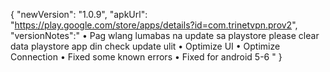 {
"newVersion": "1.0.9",
"apkUrl": "https://play.google.com/store/apps/details?id=com.trinetvpn.prov2",
"versionNotes":"
• Pag wlang lumabas na update sa playstore please clear data playstore app din check update ulit
• Optimize UI
• Optimize Connection
• Fixed some known errors
• Fixed for android 5-6
"
}
